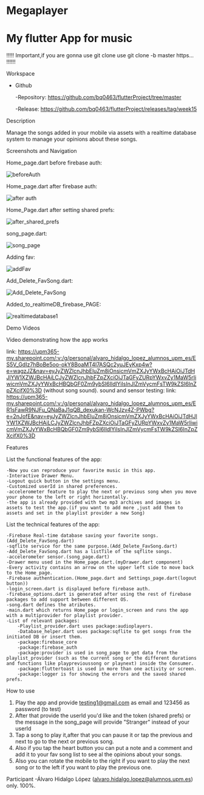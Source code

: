 # Megaplayer 
# My flutter App for music

!!!!! Important,if you are gonna use git clone use git clone -b master https...     !!!!!!

Workspace

- Github
  
    -Repository: https://github.com/bq0463/flutterProject/tree/master
  
    -Release: https://github.com/bq0463/flutterProject/releases/tag/week15

Description

Manage the songs added in your mobile via assets with a realtime database system to manage your opinions about these songs.
 
Screenshots and Navigation

Home_page.dart before firebase auth:

![beforeAuth](https://github.com/bq0463/flutterProject/assets/158185157/931e7e5c-52af-4156-92f7-d1e1f0b36fb6)

Home_page.dart after firebase auth:

![after auth](https://github.com/bq0463/flutterProject/assets/158185157/3b7a3830-5ab9-4feb-b860-ef4b9444f170)

Home_Page.dart after setting shared prefs:

![after_shared_prefs](https://github.com/bq0463/flutterProject/assets/158185157/a8d05b22-ac92-494d-b255-54e24b919140)

song_page.dart:

![song_page](https://github.com/bq0463/flutterProject/assets/158185157/0ea29758-d247-45cf-8b62-ccb9d1526db1)

Adding fav:

![addFav](https://github.com/bq0463/flutterProject/assets/158185157/ce9ebb4a-d116-4658-bb48-5a884c87805f)

Add_Delete_FavSong.dart:

![Add_Delete_FavSong](https://github.com/bq0463/flutterProject/assets/158185157/8194709c-0f44-4d52-ab1f-a08d096fc1a3)

Added_to_realtimeDB_firebase_PAGE:

![realtimedatabase1](https://github.com/bq0463/flutterProject/assets/158185157/a4bc17a4-0423-4a4a-9e46-3e30b328451b)

Demo Videos

Video demonstrating how the app works

link: https://upm365-my.sharepoint.com/:v:/g/personal/alvaro_hidalgo_lopez_alumnos_upm_es/ES5V_GdIz7hBoBe5oo-okY8BoaMT4I7ASQc2yuJEyKxp4w?e=wagzJZ&nav=eyJyZWZlcnJhbEluZm8iOnsicmVmZXJyYWxBcHAiOiJTdHJlYW1XZWJBcHAiLCJyZWZlcnJhbFZpZXciOiJTaGFyZURpYWxvZy1MaW5rIiwicmVmZXJyYWxBcHBQbGF0Zm9ybSI6IldlYiIsInJlZmVycmFsTW9kZSI6InZpZXcifX0%3D
(without song sound).
sound and sensor testing: link: https://upm365-my.sharepoint.com/:v:/g/personal/alvaro_hidalgo_lopez_alumnos_upm_es/ER1sFawR9NJFu_QNaBaJ1qQB_dexukan-WcNJzv4Z-PWbg?e=2nJofE&nav=eyJyZWZlcnJhbEluZm8iOnsicmVmZXJyYWxBcHAiOiJTdHJlYW1XZWJBcHAiLCJyZWZlcnJhbFZpZXciOiJTaGFyZURpYWxvZy1MaW5rIiwicmVmZXJyYWxBcHBQbGF0Zm9ybSI6IldlYiIsInJlZmVycmFsTW9kZSI6InZpZXcifX0%3D

Features

List the functional features of the app:

    -Now you can reproduce your favorite music in this app.
    -Interactive Drawer Menu.
    -Logout quick button in the settings menu.
    -Customized userId in shared preferences.
    -accelerometer feature to play the next or previous song when you move your phone to the left or right horizontally.
    -the app is already provided with two mp3 archives and images in assets to test the app.(if you want to add more ,just add them to assets and set in the playlist provider a new Song)

List the technical features of the app:
    
    -Firebase Real-time database saving your favorite songs.(Add_Delete_FavSong.dart)
    -sqflite service for the same purpose.(Add_Delete_FavSong.dart)
    -Add_Delete_FavSong.dart has a listTile of the sqflite songs.
    -accelerometer sensor.(song_page.dart)
    -Drawer menu used in the Home_page.dart.(myDrawer.dart component)
    -Every activity contains an arrow on the upper left side to move back to the Home_page.
    -Firebase authentication.(Home_page.dart and Settings_page.dart(logout button))
    -login_screen.dart is displayed before firebase auth.
    -firebase_options.dart is generated after using the rest of firebase packages to add support between different OS.
    -song.dart defines the atributes.
    -main.dart which returns Home_page or login_screen and runs the app with a multiprovider for playlist provider.
    -List of relevant packages:
        -Playlist_provider.dart uses package:audioplayers.
        -Database_helper.dart uses package:sqflite to get songs from the initiated DB or insert them.
        -package:firebase_core
        -package:firebase_auth
        -package:provider is used in song_page to get data from the playlist_provider (such as the current song or the different durations and functions like playprevioussong or playnext) inside the Consumer.
        -package:fluttertoast is used in more than one activity or screen.
        -package:logger is for showing the errors and the saved shared prefs.

How to use

  1. Play the app and provide testing1@gmail.com as email and 123456 as password (to test)
  2. After that provide the userId you'd like and the token (shared prefs) or the message in the song_page will provide "Stranger" instead of your userId
  3. Tap a song to play it,after that you can pause it or tap the previous and next to go to the next or previous song.
  4. Also if you tap the heart button you can put a note and a comment and add it to your fav song list to see al the opinions about your songs.
  5. Also you can rotate the mobile to the right if you want to play the next song or to the left if you want to play the previous one.
     
Participant
    -Álvaro Hidalgo López (alvaro.hidalgo.lopez@alumnos.upm.es) only.
    100%.
     
